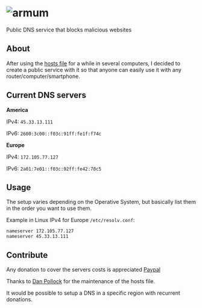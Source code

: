 # ![armum](https://armum.net/img/armum.png "Armum")
Public DNS service that blocks malicious websites

## About
After using the [hosts file](https://someonewhocares.org/hosts/zero/hosts) for a while in several computers, I decided to create a public service with it so that anyone can easily use it with any router/computer/smartphone.

## Current DNS servers

**America**

IPv4: `45.33.13.111`

IPv6: `2600:3c00::f03c:91ff:fe1f:f74c`


**Europe**

IPv4: `172.105.77.127`

IPv6: `2a01:7e01::f03c:92ff:fe42:70c5`

## Usage

The setup varies depending on the Operative System, but basically list them in the order you want to use them.

Example in Linux IPv4 for Europe `/etc/resolv.conf`:
```
nameserver 172.105.77.127
nameserver 45.33.13.111
```
## Contribute

Any donation to cover the servers costs is appreciated [Paypal](https://www.paypal.com/paypalme/mencargo/USD)

Thanks to [Dan Pollock](https://someonewhocares.org/) for the maintenance of the hosts file.

It would be possible to setup a DNS in a specific region with recurrent donations.
